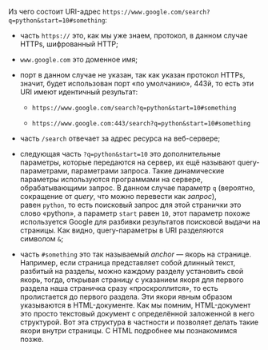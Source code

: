 Из чего состоит URI-адрес `https://www.google.com/search?q=python&start=10#something`:

- часть `https://` это, как мы уже знаем, протокол, в данном случае HTTPs, шифрованный HTTP;
    
- `www.google.com` это доменное имя;
    
- порт в данном случае не указан, так как указан протокол HTTPs, значит, будет использован порт «по умолчанию», 443й, то есть эти URI имеют идентичный результат:
    - `https://www.google.com/search?q=python&start=10#something`
        
    - `https://www.google.com:443/search?q=python&start=10#something`
        
- часть `/search` отвечает за адрес ресурса на веб-сервере;
    
- следующая часть `?q=python&start=10` это дополнительные параметры, которые передаются на сервер, их ещё называют query-параметрами, параметрами запроса. Такие динамические параметры используются программами на сервере, обрабатывающими запрос. В данном случае параметр `q` (вероятно, сокращение от _query_, что можно перевести как _запрос_), равен `python`, то есть поисковый запрос для этой странички это слово «python», а параметр `start` равен `10`, этот параметр похоже используется Google для разбивки результатов поисковой выдачи на страницы. Как видно, query-параметры в URI разделяются символом `&`;
    
- часть `#something` это так называемый _anchor_ — якорь на странице. Например, если страница представляет собой длинный текст, разбитый на разделы, можно каждому разделу установить свой якорь, тогда, открывая страницу с указанием якоря для первого раздела наша страничка сразу «проскроллится», то есть пролистается до первого раздела. Эти якори явным образом указываются в HTML-документе. Как мы помним, HTML-документ это просто текстовый документ с определённой заложенной в него структурой. Вот эта структура в частности и позволяет делать такие якори внутри страницы. С HTML подробнее мы познакомимся позже.